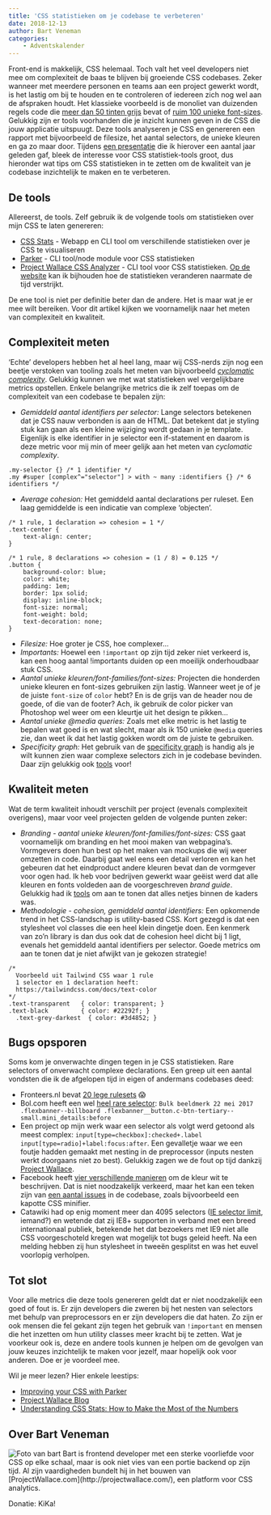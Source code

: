 ```yaml
---
title: 'CSS statistieken om je codebase te verbeteren'
date: 2018-12-13
author: Bart Veneman
categories:
    - Adventskalender
---
```


Front-end is makkelijk, CSS helemaal. Toch valt het veel developers niet mee om complexiteit de baas te blijven bij groeiende CSS codebases. Zeker wanneer met meerdere personen en teams aan een project gewerkt wordt, is het lastig om bij te houden en te controleren of iedereen zich nog wel aan de afspraken houdt. Het klassieke voorbeeld is de monoliet van duizenden regels code die [meer dan 50 tinten grijs](https://www.projectwallace.com/printdeal/drukzo/colors) bevat of [ruim 100 unieke font-sizes](https://www.projectwallace.com/teamwallace/smashing-magazine/fontsizes). Gelukkig zijn er tools voorhanden die je inzicht kunnen geven in de CSS die jouw applicatie uitspuugt. Deze tools analyseren je CSS en genereren een rapport met bijvoorbeeld de filesize, het aantal selectors, de unieke kleuren en ga zo maar door. Tijdens [een presentatie](https://codepen.io/bartveneman/pen/OPMevb) die ik hierover een aantal jaar geleden gaf, bleek de interesse voor CSS statistiek-tools groot, dus hieronder wat tips om CSS statistieken in te zetten om de kwaliteit van je codebase inzichtelijk te maken en te verbeteren.

## De tools

Allereerst, de tools. Zelf gebruik ik de volgende tools om statistieken over mijn CSS te laten genereren:

-   [CSS Stats](https://cssstats.com/) - Webapp en CLI tool om verschillende statistieken over je CSS te visualiseren
-   [Parker](https://github.com/katiefenn/parker) - CLI tool/node module voor CSS statistieken
-   [Project Wallace CSS Analyzer](https://github.com/bartveneman/wallace-cli) - CLI tool voor CSS statistieken. [Op de website](https://www.projectwallace.com/) kan ik bijhouden hoe de statistieken veranderen naarmate de tijd verstrijkt.

De ene tool is niet per definitie beter dan de andere. Het is maar wat je er mee wilt bereiken. Voor dit artikel kijken we voornamelijk naar het meten van complexiteit en kwaliteit.

## Complexiteit meten

‘Echte’ developers hebben het al heel lang, maar wij CSS-nerds zijn nog een beetje verstoken van tooling zoals het meten van bijvoorbeeld _[cyclomatic complexity](https://en.wikipedia.org/wiki/Cyclomatic_complexity)_. Gelukkig kunnen we met wat statistieken wel vergelijkbare metrics opstellen. Enkele belangrijke metrics die ik zelf toepas om de complexiteit van een codebase te bepalen zijn:

-   _Gemiddeld aantal identifiers per selector:_ Lange selectors betekenen dat je CSS nauw verbonden is aan de HTML. Dat betekent dat je styling stuk kan gaan als een kleine wijziging wordt gedaan in je template. Eigenlijk is elke identifier in je selector een if-statement en daarom is deze metric voor mij min of meer gelijk aan het meten van _cyclomatic complexity_.

```
.my-selector {} /* 1 identifier */
.my #super [complex^="selector"] > with ~ many :identifiers {} /* 6 identifiers */
```

-   _Average cohesion:_ Het gemiddeld aantal declarations per ruleset. Een laag gemiddelde is een indicatie van complexe ‘objecten’.

```
/* 1 rule, 1 declaration => cohesion = 1 */
.text-center {
    text-align: center;
}

/* 1 rule, 8 declarations => cohesion = (1 / 8) = 0.125 */
.button {
    background-color: blue;
    color: white;
    padding: 1em;
    border: 1px solid;
    display: inline-block;
    font-size: normal;
    font-weight: bold;
    text-decoration: none;
}
```

-   _Filesize:_ Hoe groter je CSS, hoe complexer…
-   _Importants:_ Hoewel een `!important` op zijn tijd zeker niet verkeerd is, kan een hoog aantal !importants duiden op een moeilijk onderhoudbaar stuk CSS.
-   _Aantal unieke kleuren/font-families/font-sizes:_ Projecten die honderden unieke kleuren en font-sizes gebruiken zijn lastig. Wanneer weet je of je de juiste `font-size` of `color` hebt? En is de grijs van de header nou de goede, of die van de footer? Ach, ik gebruik de color picker van Photoshop wel weer om een kleurtje uit het design te pikken…
-   _Aantal unieke @media queries:_ Zoals met elke metric is het lastig te bepalen wat goed is en wat slecht, maar als ik 150 unieke `@media` queries zie, dan weet ik dat het lastig gokken wordt om de juiste te gebruiken.
-   _Specificity graph:_ Het gebruik van de [specificity graph](https://csswizardry.com/2014/10/the-specificity-graph/) is handig als je wilt kunnen zien waar complexe selectors zich in je codebase bevinden. Daar zijn gelukkig ook [tools](https://isellsoap.github.io/specificity-visualizer/) voor!

## Kwaliteit meten

Wat de term kwaliteit inhoudt verschilt per project (evenals complexiteit overigens), maar voor veel projecten gelden de volgende punten zeker:

-   _Branding - aantal unieke kleuren/font-families/font-sizes:_ CSS gaat voornamelijk om branding en het mooi maken van webpagina’s. Vormgevers doen hun best op het maken van mockups die wij weer omzetten in code. Daarbij gaat wel eens een detail verloren en kan het gebeuren dat het eindproduct andere kleuren bevat dan de vormgever voor ogen had. Ik heb voor bedrijven gewerkt waar geëist werd dat alle kleuren en fonts voldeden aan de voorgeschreven _brand guide_. Gelukkig had ik [tools](https://github.com/bartveneman/gromit-cli) om aan te tonen dat alles netjes binnen de kaders was.
-   _Methodologie - cohesion, gemiddeld aantal identifiers:_ Een opkomende trend in het CSS-landschap is utility-based CSS. Kort gezegd is dat een stylesheet vol classes die een heel klein dingetje doen. Een kenmerk van zo’n library is dan dus ook dat de cohesion heel dicht bij 1 ligt, evenals het gemiddeld aantal identifiers per selector. Goede metrics om aan te tonen dat je niet afwijkt van je gekozen strategie!

```
/*
  Voorbeeld uit Tailwind CSS waar 1 rule
  1 selector en 1 declaration heeft:
  https://tailwindcss.com/docs/text-color
*/
.text-transparent   { color: transparent; }
.text-black         { color: #22292f; }
  .text-grey-darkest  { color: #3d4852; }
```

## Bugs opsporen

Soms kom je onverwachte dingen tegen in je CSS statistieken. Rare selectors of onverwacht complexe declarations. Een greep uit een aantal vondsten die ik de afgelopen tijd in eigen of andermans codebases deed:

-   Fronteers.nl bevat [20 lege rulesets](https://www.projectwallace.com/bartveneman/fronteers/stylesheet) 😱
-   Bol.com heeft een wel [heel rare selector](https://www.projectwallace.com/bartveneman/bolcom/selectors): `Bulk beeldmerk 22 mei 2017 .flexbanner--billboard .flexbanner__button.c-btn-tertiary--small.mini_details:before`
-   Een project op mijn werk waar een selector als volgt werd getoond als meest complex: `input[type=checkbox]:checked+.label input[type=radio]+label:focus:after`. Een gevalletje waar we een foutje hadden gemaakt met nesting in de preprocessor (inputs nesten werkt doorgaans niet zo best). Gelukkig zagen we de fout op tijd dankzij [Project Wallace](https://www.projectwallace.com/adwise/sportdirect/imports/20181001090916777#selectors.identifiers.top).
-   Facebook heeft [vier verschillende manieren](https://www.projectwallace.com/teamwallace/facebookcom/colors#duplicate:%23fff) om de kleur wit te beschrijven. Dat is niet noodzakelijk verkeerd, maar het kan een teken zijn van [een aantal issues](https://www.projectwallace.com/blog/detecting-color-aliases/) in de codebase, zoals bijvoorbeeld een kapotte CSS minifier.
-   Catawiki had op enig moment meer dan 4095 selectors ([IE selector limit](https://stackoverflow.com/a/9906889), iemand?) en wetende dat zij IE8+ supporten in verband met een breed internationaal publiek, betekende het dat bezoekers met IE9 niet alle CSS voorgeschoteld kregen wat mogelijk tot bugs geleid heeft. Na een melding hebben zij hun stylesheet in tweeën gesplitst en was het euvel voorlopig verholpen.

## Tot slot

Voor alle metrics die deze tools genereren geldt dat er niet noodzakelijk een goed of fout is. Er zijn developers die zweren bij het nesten van selectors met behulp van preprocessors en er zijn developers die dat haten. Zo zijn er ook mensen die fel gekant zijn tegen het gebruik van `!important` en mensen die het inzetten om hun utility classes meer kracht bij te zetten. Wat je voorkeur ook is, deze en andere tools kunnen je helpen om de gevolgen van jouw keuzes inzichtelijk te maken voor jezelf, maar hopelijk ook voor anderen. Doe er je voordeel mee.

Wil je meer lezen? Hier enkele leestips:

-   [Improving your CSS with Parker](https://csswizardry.com/2016/06/improving-your-css-with-parker/)
-   [Project Wallace Blog](https://www.projectwalace.com/blog)
-   [Understanding CSS Stats: How to Make the Most of the Numbers](https://webdesign.tutsplus.com/tutorials/understanding-css-stats-how-to-make-the-most-of-the-numbers--cms-22756)

## Over Bart Veneman

<img src="/_img/adventskalender/bart.jpeg" alt="Foto van bart" class="floating-portrait">
Bart is frontend developer met een sterke voorliefde voor CSS op elke schaal, maar is ook niet vies van een portie backend op zijn tijd. Al zijn vaardigheden bundelt hij in het bouwen van [ProjectWallace.com](http://projectwallace.com/), een platform voor CSS analytics.

Donatie: KiKa!
